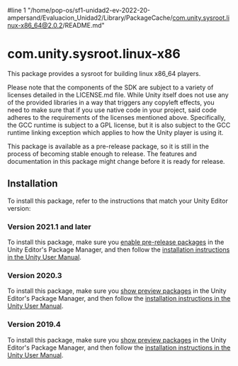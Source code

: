 #line 1 "/home/pop-os/sf1-unidad2-ev-2022-20-ampersand/Evaluacion_Unidad2/Library/PackageCache/com.unity.sysroot.linux-x86_64@2.0.2/README.md"
# com.unity.sysroot.linux-x86

This package provides a sysroot for building linux x86_64 players.

Please note that the components of the SDK are subject to a variety of
licenses detailed in the LICENSE.md file. While Unity itself does not
use any of the provided libraries in a way that triggers any copyleft
effects, you need to make sure that if you use native code in your
project, said code adheres to the requirements of the licenses
mentioned above. Specifically, the GCC runtime is subject to a GPL
license, but it is also subject to the GCC runtime linking exception
which applies to how the Unity player is using it.

This package is available as a pre-release package, so it is still in the process of becoming stable enough to release. The features and documentation in this package might change before it is ready for release. 
## Installation
To install this package, refer to the instructions that match your Unity Editor version:
### Version 2021.1 and later
To install this package, make sure you [enable pre-release packages](https://docs.unity3d.com/2021.1/Documentation/Manual/class-PackageManager.html#advanced_preview) in the Unity Editor's Package Manager, and then follow the [installation instructions in the Unity User Manual](https://docs.unity3d.com/Documentation/Manual/upm-ui-install.html). 
### Version 2020.3 
To install this package, make sure you [show preview packages](https://docs.unity3d.com/2020.3/Documentation/Manual/class-PackageManager.html#advanced_preview) in the Unity Editor's Package Manager, and then follow the [installation instructions in the Unity User Manual](https://docs.unity3d.com/2020.3/Documentation/Manual/upm-ui-install.html).
### Version 2019.4 
To install this package, make sure you [show preview packages](https://docs.unity3d.com/2019.4/Documentation/Manual/upm-ui-list.html#ShowPreview) in the Unity Editor's Package Manager, and then follow the [installation instructions in the Unity User Manual](https://docs.unity3d.com/2019.4/Documentation/Manual/upm-ui-install.html).